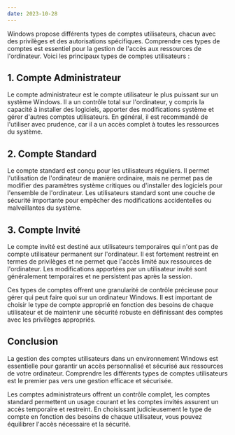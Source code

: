 ```yaml
---
date: 2023-10-28
---
```


Windows propose différents types de comptes utilisateurs, chacun avec des privilèges et des autorisations spécifiques. Comprendre ces types de comptes est essentiel pour la gestion de l'accès aux ressources de l'ordinateur. Voici les principaux types de comptes utilisateurs :

## 1. Compte Administrateur

Le compte administrateur est le compte utilisateur le plus puissant sur un système Windows. Il a un contrôle total sur l'ordinateur, y compris la capacité à installer des logiciels, apporter des modifications système et gérer d'autres comptes utilisateurs. En général, il est recommandé de l'utiliser avec prudence, car il a un accès complet à toutes les ressources du système.

## 2. Compte Standard

Le compte standard est conçu pour les utilisateurs réguliers. Il permet l'utilisation de l'ordinateur de manière ordinaire, mais ne permet pas de modifier des paramètres système critiques ou d'installer des logiciels pour l'ensemble de l'ordinateur. Les utilisateurs standard sont une couche de sécurité importante pour empêcher des modifications accidentelles ou malveillantes du système.

## 3. Compte Invité

Le compte invité est destiné aux utilisateurs temporaires qui n'ont pas de compte utilisateur permanent sur l'ordinateur. Il est fortement restreint en termes de privilèges et ne permet que l'accès limité aux ressources de l'ordinateur. Les modifications apportées par un utilisateur invité sont généralement temporaires et ne persistent pas après la session.

Ces types de comptes offrent une granularité de contrôle précieuse pour gérer qui peut faire quoi sur un ordinateur Windows. Il est important de choisir le type de compte approprié en fonction des besoins de chaque utilisateur et de maintenir une sécurité robuste en définissant des comptes avec les privilèges appropriés.

## Conclusion

La gestion des comptes utilisateurs dans un environnement Windows est essentielle pour garantir un accès personnalisé et sécurisé aux ressources de votre ordinateur. Comprendre les différents types de comptes utilisateurs est le premier pas vers une gestion efficace et sécurisée.

Les comptes administrateurs offrent un contrôle complet, les comptes standard permettent un usage courant et les comptes invités assurent un accès temporaire et restreint. En choisissant judicieusement le type de compte en fonction des besoins de chaque utilisateur, vous pouvez équilibrer l'accès nécessaire et la sécurité.
